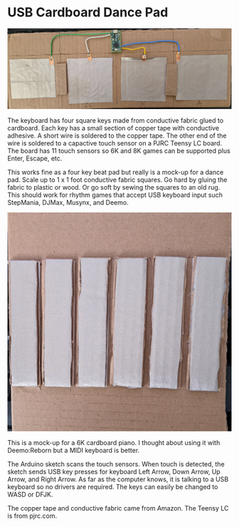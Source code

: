 # USB Cardboard Dance Pad

![Cardboard beat pad with 4 keys](./images/keyboard4.jpg)

The keyboard has four square keys made from conductive fabric glued to
cardboard. Each key has a small section of copper tape with conductive
adhesive. A short wire is soldered to the copper tape. The other end of the
wire is soldered to a capactive touch sensor on a PJRC Teensy LC board. The
board has 11 touch sensors so 6K and 8K games can be supported plus Enter,
Escape, etc.

This works fine as a four key beat pad but really is a mock-up for a dance pad.
Scale up to 1 x 1 foot conductive fabric squares. Go hard by gluing the fabric
to plastic or wood. Or go soft by sewing the squares to an old rug. This should
work for rhythm games that accept USB keyboard input such StepMania, DJMax,
Musynx, and Deemo.

![Cardboard piano with 6 keys](./images/cardboard_piano.jpg)

This is a mock-up for a 6K cardboard piano. I thought about using it with
Deemo:Reborn but a MIDI keyboard is better.

The Arduino sketch scans the touch sensors. When touch is detected, the sketch
sends USB key presses for keyboard Left Arrow, Down Arrow, Up Arrow, and Right
Arrow. As far as the computer knows, it is talking to a USB keyboard so no
drivers are required. The keys can easily be changed to WASD or DFJK.

The copper tape and conductive fabric came from Amazon. The Teensy LC is from
pjrc.com.
